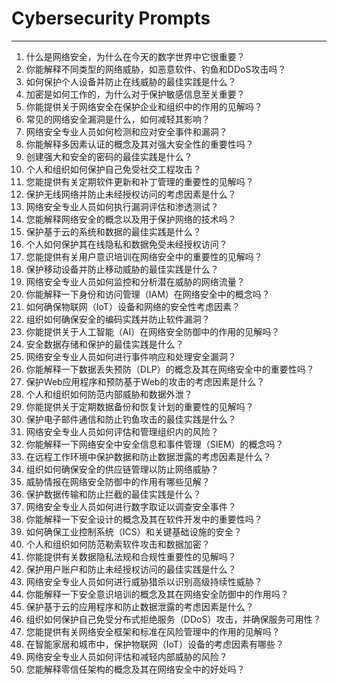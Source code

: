 # Cybersecurity Prompts
---
1. 什么是网络安全，为什么在今天的数字世界中它很重要？
2. 你能解释不同类型的网络威胁，如恶意软件、钓鱼和DDoS攻击吗？
3. 如何保护个人设备并防止在线威胁的最佳实践是什么？
4. 加密是如何工作的，为什么对于保护敏感信息至关重要？
5. 你能提供关于网络安全在保护企业和组织中的作用的见解吗？
6. 常见的网络安全漏洞是什么，如何减轻其影响？
7. 网络安全专业人员如何检测和应对安全事件和漏洞？
8. 你能解释多因素认证的概念及其对强大安全性的重要性吗？
9. 创建强大和安全的密码的最佳实践是什么？
10. 个人和组织如何保护自己免受社交工程攻击？
11. 您能提供有关定期软件更新和补丁管理的重要性的见解吗？
12. 保护无线网络并防止未经授权访问的考虑因素是什么？
13. 网络安全专业人员如何执行漏洞评估和渗透测试？
14. 您能解释网络安全的概念以及用于保护网络的技术吗？
15. 保护基于云的系统和数据的最佳实践是什么？
16. 个人如何保护其在线隐私和数据免受未经授权访问？
17. 您能提供有关用户意识培训在网络安全中的重要性的见解吗？
18. 保护移动设备并防止移动威胁的最佳实践是什么？
19. 网络安全专业人员如何监控和分析潜在威胁的网络流量？
20. 你能解释一下身份和访问管理（IAM）在网络安全中的概念吗？
21. 如何确保物联网（IoT）设备和网络的安全性考虑因素？
22. 组织如何确保安全的编码实践并防止软件漏洞？
23. 你能提供关于人工智能（AI）在网络安全防御中的作用的见解吗？
24. 安全数据存储和保护的最佳实践是什么？
25. 网络安全专业人员如何进行事件响应和处理安全漏洞？
26. 你能解释一下数据丢失预防（DLP）的概念及其在网络安全中的重要性吗？
27. 保护Web应用程序和预防基于Web的攻击的考虑因素是什么？
28. 个人和组织如何防范内部威胁和数据外泄？
29. 你能提供关于定期数据备份和恢复计划的重要性的见解吗？
30. 保护电子邮件通信和防止钓鱼攻击的最佳实践是什么？
31. 网络安全专业人员如何评估和管理组织内的风险？
32. 你能解释一下网络安全中安全信息和事件管理（SIEM）的概念吗？
33. 在远程工作环境中保护数据和防止数据泄露的考虑因素是什么？
34. 组织如何确保安全的供应链管理以防止网络威胁？
35. 威胁情报在网络安全防御中的作用有哪些见解？
36. 保护数据传输和防止拦截的最佳实践是什么？
37. 网络安全专业人员如何进行数字取证以调查安全事件？
38. 你能解释一下安全设计的概念及其在软件开发中的重要性吗？
39. 如何确保工业控制系统（ICS）和关键基础设施的安全？
40. 个人和组织如何防范勒索软件攻击和数据加密？
41. 你能提供有关数据隐私法规和合规性重要性的见解吗？
42. 保护用户账户和防止未经授权访问的最佳实践是什么？
43. 网络安全专业人员如何进行威胁猎杀以识别高级持续性威胁？
44. 你能解释一下安全意识培训的概念及其在网络安全防御中的作用吗？
45. 保护基于云的应用程序和防止数据泄露的考虑因素是什么？
46. 组织如何保护自己免受分布式拒绝服务（DDoS）攻击，并确保服务可用性？
47. 您能提供有关网络安全框架和标准在风险管理中的作用的见解吗？
48. 在智能家居和城市中，保护物联网（IoT）设备的考虑因素有哪些？
49. 网络安全专业人员如何评估和减轻内部威胁的风险？
50. 您能解释零信任架构的概念及其在网络安全中的好处吗？